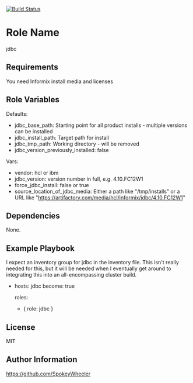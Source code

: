 [![Build Status](https://travis-ci.com/SpokeyWheeler/jdbc.svg?branch=master)](https://travis-ci.com/SpokeyWheeler/jdbc)

Role Name
=========

jdbc

Requirements
------------

You need Informix install media and licenses

Role Variables
--------------

Defaults:

* jdbc_base_path: Starting point for all product installs - multiple versions can be installed
* jdbc_install_path: Target path for install
* jdbc_tmp_path: Working directory - will be removed
* jdbc_version_previously_installed: false 

Vars:

* vendor: hcl or ibm
* jdbc_version: version number in full, e.g. 4.10.FC12W1 
* force_jdbc_install: false or true
* source_location_of_jdbc_media: Either a path like "/tmp/installs" or a URL like "https://artifactory.com/media/hcl/informix/jdbc/4.10.FC12W1"

Dependencies
------------

None.

Example Playbook
----------------

I expect an inventory group for jdbc in the inventory file. This isn't really needed for this, but it will be needed when I eventually get around to integrating this into an all-encompassing cluster build.

- hosts: jdbc
  become: true

  roles:
    - { role: jdbc }

License
-------

MIT

Author Information
------------------

https://github.com/SpokeyWheeler
